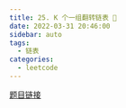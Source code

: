 ```yaml
---
title: 25. K 个一组翻转链表 🌟
date: 2022-03-31 20:46:00
sidebar: auto
tags:
  - 链表
categories:
  - leetcode
---
```


[题目链接](https://leetcode-cn.com/problems/reverse-nodes-in-k-group/)
